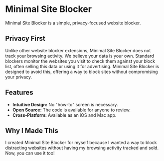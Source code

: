 # Minimal Site Blocker

Minimal Site Blocker is a simple, privacy-focused website blocker.

## Privacy First

Unlike other website blocker extensions, Minimal Site Blocker does not track your browsing activity. We believe your data is your own. Standard blockers monitor the websites you visit to check them against your block list, often selling this data or using it for advertising. Minimal Site Blocker is designed to avoid this, offering a way to block sites without compromising your privacy.

## Features

*   **Intuitive Design:** No "how-to" screen is necessary.
*   **Open Source:** The code is available for anyone to review.
*   **Cross-Platform:** Available as an iOS and Mac app.

## Why I Made This

I created Minimal Site Blocker for myself because I wanted a way to block distracting websites without having my browsing activity tracked and sold. Now, you can use it too! 
